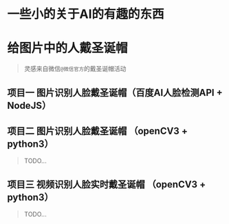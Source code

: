 # 一些小的关于AI的有趣的东西

# 给图片中的人戴圣诞帽

> 灵感来自微信`@微信官方`的戴圣诞帽活动

## 项目一 图片识别人脸戴圣诞帽（百度AI人脸检测API + NodeJS）


## 项目二 图片识别人脸戴圣诞帽 （openCV3 + python3）


> TODO...

## 项目三 视频识别人脸实时戴圣诞帽 （openCV3 + python3）

> TODO...